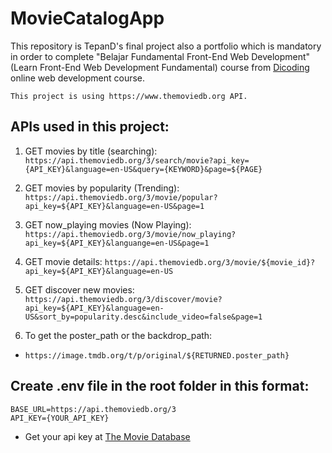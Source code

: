 # MovieCatalogApp

This repository is TepanD's final project also a portfolio which is mandatory in order to complete
"Belajar Fundamental Front-End Web Development" (Learn Front-End Web Development Fundamental) course
from [Dicoding](https://dicoding.com) online web development course.

`This project is using https://www.themoviedb.org API.`

## APIs used in this project:

1. GET movies by title (searching):
   `https://api.themoviedb.org/3/search/movie?api_key={API_KEY}&language=en-US&query={KEYWORD}&page=${PAGE}`

2. GET movies by popularity (Trending):
   `https://api.themoviedb.org/3/movie/popular?api_key=${API_KEY}&language=en-US&page=1`

3. GET now_playing movies (Now Playing):
   `https://api.themoviedb.org/3/movie/now_playing?api_key=${API_KEY}&languange=en-US&page=1`

4. GET movie details:
   `https://api.themoviedb.org/3/movie/${movie_id}?api_key=${API_KEY}&language=en-US`

5. GET discover new movies:
   `https://api.themoviedb.org/3/discover/movie?api_key=${API_KEY}&language=en-US&sort_by=popularity.desc&include_video=false&page=1`

6. To get the poster_path or the backdrop_path:

- `https://image.tmdb.org/t/p/original/${RETURNED.poster_path}`

## Create .env file in the root folder in this format:

```
BASE_URL=https://api.themoviedb.org/3
API_KEY={YOUR_API_KEY}
```

- Get your api key at [The Movie Database](https://www.themoviedb.org)
